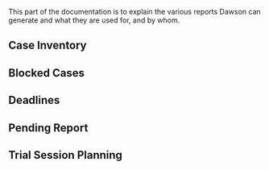 This part of the documentation is to explain the various reports Dawson can generate and what they are used for, and by whom.

## Case Inventory

## Blocked Cases

## Deadlines

## Pending Report

## Trial Session Planning
